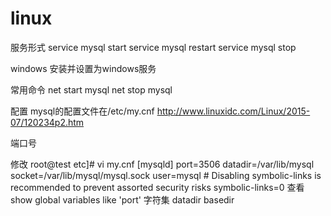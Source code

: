 

# linux


服务形式 
service mysql start 
service mysql restart 
service mysql stop

windows
安装并设置为windows服务

常用命令 
net start mysql 
net stop mysql



配置 
mysql的配置文件在/etc/my.cnf 
http://www.linuxidc.com/Linux/2015-07/120234p2.htm

端口号

修改
    root@test etc]# vi my.cnf
    [mysqld]
    port=3506
    datadir=/var/lib/mysql
    socket=/var/lib/mysql/mysql.sock
    user=mysql
    \# Disabling symbolic-links is recommended to prevent assorted security risks
    symbolic-links=0
查看
    show global variables like 'port'
字符集 
datadir 
basedir

